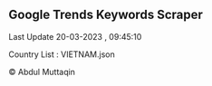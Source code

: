 

## Google Trends Keywords Scraper 
 
Last Update 20-03-2023 , 09:45:10

Country List :
VIETNAM.json



© Abdul Muttaqin 
